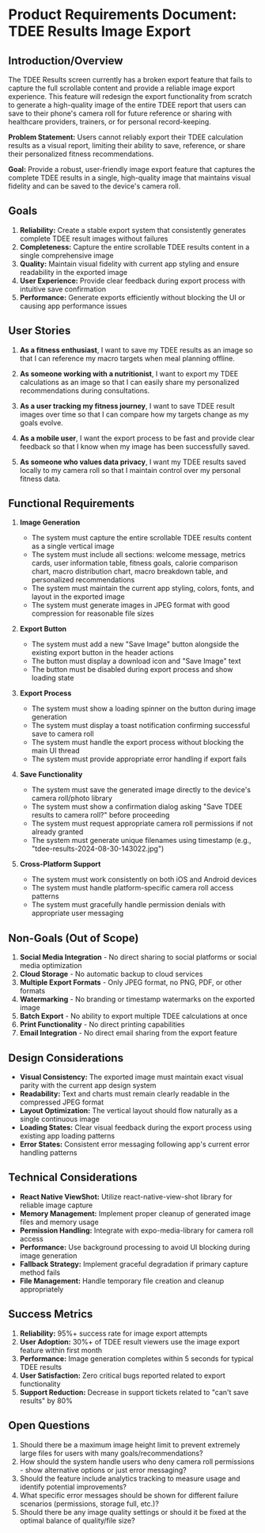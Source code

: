 # Product Requirements Document: TDEE Results Image Export

## Introduction/Overview

The TDEE Results screen currently has a broken export feature that fails to capture the full scrollable content and provide a reliable image export experience. This feature will redesign the export functionality from scratch to generate a high-quality image of the entire TDEE report that users can save to their phone's camera roll for future reference or sharing with healthcare providers, trainers, or for personal record-keeping.

**Problem Statement:** Users cannot reliably export their TDEE calculation results as a visual report, limiting their ability to save, reference, or share their personalized fitness recommendations.

**Goal:** Provide a robust, user-friendly image export feature that captures the complete TDEE results in a single, high-quality image that maintains visual fidelity and can be saved to the device's camera roll.

## Goals

1. **Reliability:** Create a stable export system that consistently generates complete TDEE result images without failures
2. **Completeness:** Capture the entire scrollable TDEE results content in a single comprehensive image
3. **Quality:** Maintain visual fidelity with current app styling and ensure readability in the exported image
4. **User Experience:** Provide clear feedback during export process with intuitive save confirmation
5. **Performance:** Generate exports efficiently without blocking the UI or causing app performance issues

## User Stories

1. **As a fitness enthusiast**, I want to save my TDEE results as an image so that I can reference my macro targets when meal planning offline.

2. **As someone working with a nutritionist**, I want to export my TDEE calculations as an image so that I can easily share my personalized recommendations during consultations.

3. **As a user tracking my fitness journey**, I want to save TDEE result images over time so that I can compare how my targets change as my goals evolve.

4. **As a mobile user**, I want the export process to be fast and provide clear feedback so that I know when my image has been successfully saved.

5. **As someone who values data privacy**, I want my TDEE results saved locally to my camera roll so that I maintain control over my personal fitness data.

## Functional Requirements

1. **Image Generation**
   - The system must capture the entire scrollable TDEE results content as a single vertical image
   - The system must include all sections: welcome message, metrics cards, user information table, fitness goals, calorie comparison chart, macro distribution chart, macro breakdown table, and personalized recommendations
   - The system must maintain the current app styling, colors, fonts, and layout in the exported image
   - The system must generate images in JPEG format with good compression for reasonable file sizes

2. **Export Button**
   - The system must add a new "Save Image" button alongside the existing export button in the header actions
   - The button must display a download icon and "Save Image" text
   - The button must be disabled during export process and show loading state

3. **Export Process**
   - The system must show a loading spinner on the button during image generation
   - The system must display a toast notification confirming successful save to camera roll
   - The system must handle the export process without blocking the main UI thread
   - The system must provide appropriate error handling if export fails

4. **Save Functionality**
   - The system must save the generated image directly to the device's camera roll/photo library
   - The system must show a confirmation dialog asking "Save TDEE results to camera roll?" before proceeding
   - The system must request appropriate camera roll permissions if not already granted
   - The system must generate unique filenames using timestamp (e.g., "tdee-results-2024-08-30-143022.jpg")

5. **Cross-Platform Support**
   - The system must work consistently on both iOS and Android devices
   - The system must handle platform-specific camera roll access patterns
   - The system must gracefully handle permission denials with appropriate user messaging

## Non-Goals (Out of Scope)

1. **Social Media Integration** - No direct sharing to social platforms or social media optimization
2. **Cloud Storage** - No automatic backup to cloud services
3. **Multiple Export Formats** - Only JPEG format, no PNG, PDF, or other formats
4. **Watermarking** - No branding or timestamp watermarks on the exported image
5. **Batch Export** - No ability to export multiple TDEE calculations at once
6. **Print Functionality** - No direct printing capabilities
7. **Email Integration** - No direct email sharing from the export feature

## Design Considerations

- **Visual Consistency:** The exported image must maintain exact visual parity with the current app design system
- **Readability:** Text and charts must remain clearly readable in the compressed JPEG format
- **Layout Optimization:** The vertical layout should flow naturally as a single continuous image
- **Loading States:** Clear visual feedback during the export process using existing app loading patterns
- **Error States:** Consistent error messaging following app's current error handling patterns

## Technical Considerations

- **React Native ViewShot:** Utilize react-native-view-shot library for reliable image capture
- **Memory Management:** Implement proper cleanup of generated image files and memory usage
- **Permission Handling:** Integrate with expo-media-library for camera roll access
- **Performance:** Use background processing to avoid UI blocking during image generation
- **Fallback Strategy:** Implement graceful degradation if primary capture method fails
- **File Management:** Handle temporary file creation and cleanup appropriately

## Success Metrics

1. **Reliability:** 95%+ success rate for image export attempts
2. **User Adoption:** 30%+ of TDEE result viewers use the image export feature within first month
3. **Performance:** Image generation completes within 5 seconds for typical TDEE results
4. **User Satisfaction:** Zero critical bugs reported related to export functionality
5. **Support Reduction:** Decrease in support tickets related to "can't save results" by 80%

## Open Questions

1. Should there be a maximum image height limit to prevent extremely large files for users with many goals/recommendations?
2. How should the system handle users who deny camera roll permissions - show alternative options or just error messaging?
3. Should the feature include analytics tracking to measure usage and identify potential improvements?
4. What specific error messages should be shown for different failure scenarios (permissions, storage full, etc.)?
5. Should there be any image quality settings or should it be fixed at the optimal balance of quality/file size?
